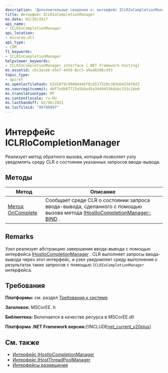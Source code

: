 ```yaml
---
description: 'Дополнительные сведения о: интерфейс ICLRIoCompletionManager'
title: Интерфейс ICLRIoCompletionManager
ms.date: 03/30/2017
api_name:
- ICLRIoCompletionManager
api_location:
- mscoree.dll
api_type:
- COM
f1_keywords:
- ICLRIoCompletionManager
helpviewer_keywords:
- ICLRIoCompletionManager interface [.NET Framework hosting]
ms.assetid: c6c3ace6-e5e7-4450-8cc5-a9a48208c493
topic_type:
- apiref
ms.openlocfilehash: b2d18f9c9900d448f0c6517520c303eb4258f8d3
ms.sourcegitcommit: ddf7edb67715a5b9a45e3dd44536dabc153c1de0
ms.translationtype: MT
ms.contentlocale: ru-RU
ms.lasthandoff: 02/06/2021
ms.locfileid: "99789897"
---
```

# <a name="iclriocompletionmanager-interface"></a>Интерфейс ICLRIoCompletionManager

Реализует метод обратного вызова, который позволяет узлу уведомлять среду CLR о состоянии указанных запросов ввода-вывода.  
  
## <a name="methods"></a>Методы  
  
|Метод|Описание|  
|------------|-----------------|  
|[Метод OnComplete](iclriocompletionmanager-oncomplete-method.md)|Сообщает среде CLR о состоянии запроса ввода-вывода, сделанного с помощью вызова метода [IHostIoCompletionManager:: BIND](ihostiocompletionmanager-bind-method.md) .|  
  
## <a name="remarks"></a>Remarks  

 Узел реализует абстракцию завершения ввода-вывода с помощью интерфейса [IHostIoCompletionManager](ihostiocompletionmanager-interface.md) . CLR выполняет запросы ввода-вывода через этот интерфейс, и узел уведомляет среду выполнения о результатах таких запросов с помощью `ICLRIoCompletionManager` интерфейса.  
  
## <a name="requirements"></a>Требования  

 **Платформы:** см. раздел [Требования к системе](../../get-started/system-requirements.md).  
  
 **Заголовок:** MSCorEE. h  
  
 **Библиотека:** Включается в качестве ресурса в MSCorEE.dll  
  
 **Платформа .NET Framework версии:**[!INCLUDE[net_current_v20plus](../../../../includes/net-current-v20plus-md.md)]  
  
## <a name="see-also"></a>См. также

- [Интерфейс IHostIoCompletionManager](ihostiocompletionmanager-interface.md)
- [Интерфейс IHostThreadPoolManager](ihostthreadpoolmanager-interface.md)
- [Интерфейсы размещения](hosting-interfaces.md)
